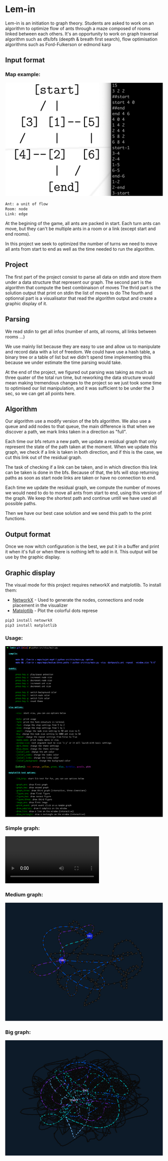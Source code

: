 # Lem-in

Lem-in is an initiation to graph theory. Students are asked to work on an algorithm to optimize flow of ants through a maze composed of rooms linked between each others.
It's an opportunity to work on graph traversal algorithm such as dfs/bfs (deepth & breath first search), flow optimisation algorithms such as Ford-Fulkerson or 
edmond karp

## Input format

### Map example:

![simple](img/lemin_subject_example.png)

```
Ant: a unit of flow
Room: node
Link: edge
```

At the begining of the game, all ants are packed in start. 
Each turn ants can move, but they can't be multiple ants in a room or a link (except start and end rooms).

In this project we seek to optimized the number of turns we need to move all ants from start to end as well as the time needed to run the algorithm.

## Project

The first part of the project consist to parse all data on stdin and store them under a data structure that represent our graph.
The second part is the algorithm that compute the best combinaison of moves
The thrid part is the solution output that print on stdin the list of moves to do
The fourth and optionnal part is a visualisator that read the algorithm output and create a graphic display of it.


## Parsing

We read stdin to get all infos (number of ants, all rooms, all links between rooms ...)

We use mainly list because they are easy to use and allow us to manipulate and record data with a lot of freedom. We could have use a hash table, a binary tree or a table of list but we didn't spend time implementing this because we under estimate the time parsing would take. 

At the end of the project, we figured out parsing was taking as much as three quater of the total run time, but reworking the data structure would mean making tremendous changes to the project so we just took some time to optimised our list manipulation, and it was sufficient to be under the 3 sec, so we can get all points here.

## Algorithm

Our algorithm use a modify version of the bfs algorithm. We also use a queue and add nodes to that queue, the main difference is that when we discover a path, we mark links taken in a direction as "full". 

Each time our bfs return a new path, we update a residual graph that only represent the state of the path taken at the moment. When we update this graph, we check if a link is taken in both direction, and if this is the case, we cut this link out of the residual graph.

The task of checking if a link can be taken, and in which direction this link can be taken is done in the bfs. Because of that, the bfs will stop returning paths as soon as start node links are taken or have no connection to end.

Each time we update the residual graph, we compute the number of moves we would need to do to move all ants from start to end, using this version of the graph. We keep the shortest path and continue untill we have used all possible paths.

Then we have our best case solution and we send this path to the print functions.


## Output format

Once we now witch configuration is the best, we put it in a buffer and print it when it's full or when there is nothing left to add in it. This output will be use by the graphic display.


## Graphic display

The visual mode for this project requires networkX and matplotlib. To install them: 

* [NetworkX](https://networkx.github.io/) - Used to generate the nodes, connections and node placement in the visualizer
* [Matplotlib](https://matplotlib.org/) - Plot the colorful dots represe

```
pip3 install netowrkX
pip3 install matplotlib
```


### Usage:

![simple](img/lemin_visu_usage.png)

### Simple graph:
![simple](img/lemin_visu_one.mov)

### Medium graph:
![simple](img/lemin_visu_two.png)

### Big graph:
![simple](img/lemin_visu_three.png)
